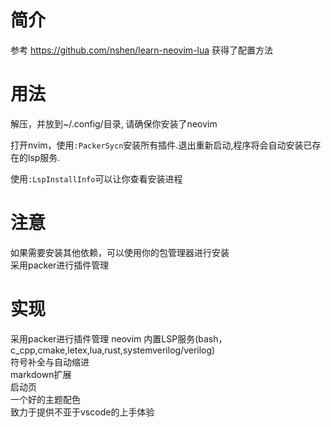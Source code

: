 # 简介
参考 https://github.com/nshen/learn-neovim-lua 获得了配置方法  

# 用法  
解压，并放到~/.config/目录, 请确保你安装了neovim    

打开nvim，使用```:PackerSycn```安装所有插件.退出重新启动,程序将会自动安装已存在的lsp服务.

使用```:LspInstallInfo```可以让你查看安装进程  

# 注意
如果需要安装其他依赖，可以使用你的包管理器进行安装  
采用packer进行插件管理  

# 实现
采用packer进行插件管理
neovim 内置LSP服务(bash，c_cpp,cmake,letex,lua,rust,systemverilog/verilog)  
符号补全与自动缩进  
markdown扩展  
启动页  
一个好的主题配色  
致力于提供不亚于vscode的上手体验  




